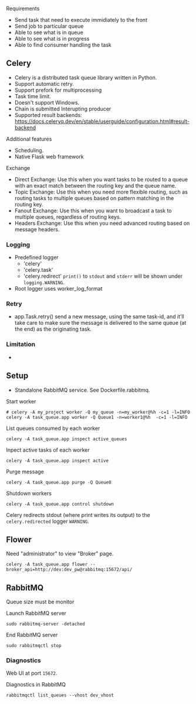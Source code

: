 Requirements
 - Send task that need to execute immidiately to the front
 - Send job to particular queue
 - Able to see what is in queue
 - Able to see what is in progress
 - Able to find consumer handling the task

## Celery
 - Celery is a distributed task queue library written in Python.
 - Support automatic retry.
 - Support prefork for multiprocessing
 - Task time limit.
 - Doesn't support Windows.
 - Chain is submitted Interupting producer 
 - Supported result backends: https://docs.celeryq.dev/en/stable/userguide/configuration.html#result-backend
 
Additional features
 - Scheduling.
 - Native Flask web framework

Exchange
 - Direct Exchange: Use this when you want tasks to be routed to a queue with an exact match between the routing key and the queue name.
 - Topic Exchange: Use this when you need more flexible routing, such as routing tasks to multiple queues based on pattern matching in the routing key.
 - Fanout Exchange: Use this when you want to broadcast a task to multiple queues, regardless of routing keys.
 - Headers Exchange: Use this when you need advanced routing based on message headers.

### Logging
 - Predefined logger
     - 'celery'
     - 'celery.task'
     - 'celery.redirect'
    `print()` to `stdout` and `stderr` will be shown under `logging.WARNING`.
 - Root logger uses worker_log_format

### Retry
 - app.Task.retry()
    send a new message, using the same task-id, and it’ll take care to make sure the message is delivered to the same queue (at the end) as the originating task.

### Limitation
 - 


## Setup
 - Standalone RabbitMQ service. See Dockerfile.rabbitmq.


Start worker
```
# celery -A my_project worker -Q my_queue -n=my_worker@%h -c=1 -l=INFO
celery -A task_queue.app worker -Q Queue1 -n=worker1@%h  -c=1 -l=INFO
```

List queues consumed by each worker
```
celery -A task_queue.app inspect active_queues
```

Inpect active tasks of each worker
```
celery -A task_queue.app inspect active
```

Purge message
```
celery -A task_queue.app purge -Q Queue0
```

Shutdown workers
```
celery -A task_queue.app control shutdown
```

Celery redirects stdout (where print writes its output) to the `celery.redirected` logger `WARNING`.

## Flower
Need "administrator" to view "Broker" page.
```
celery -A task_queue.app flower --broker_api=http://dev:dev_pw@rabbitmq:15672/api/
```

## RabbitMQ

Queue size must be monitor

Launch RabbitMQ server
```
sudo rabbitmq-server -detached
```

End RabbitMQ server
```
sudo rabbitmqctl stop
```

### Diagnostics
Web UI at port `15672`.

Diagnostics in RabbitMQ
```
rabbitmqctl list_queues --vhost dev_vhost
```



